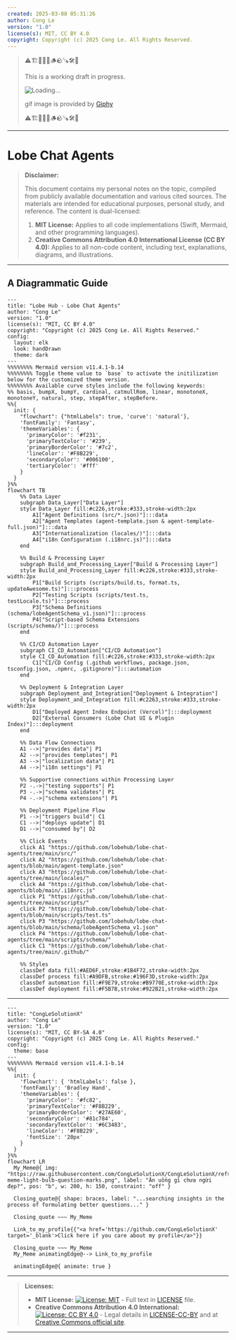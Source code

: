 ```yaml
---
created: 2025-03-08 05:31:26
author: Cong Le
version: "1.0"
license(s): MIT, CC BY 4.0
copyright: Copyright (c) 2025 Cong Le. All Rights Reserved.
---
```


> ⚠️🏗️🚧🦺🧱🪵🪨🪚🛠️👷
> 
> This is a working draft in progress.
> 
> ![Loading...](https://media4.giphy.com/media/v1.Y2lkPTc5MGI3NjExanp1djJjMWRrdW1lc2t2dDY0djJ2bXozMDlsdHNqbGNtdzgwbjJuZyZlcD12MV9pbnRlcm5hbF9naWZfYnlfaWQmY3Q9Zw/mcdVjcUtgJz9603joH/giphy.gif)
> 
> gif image is provided by [Giphy](https://giphy.com)
> 
> ⚠️🏗️🚧🦺🧱🪵🪨🪚🛠️👷

----



# Lobe Chat Agents
> **Disclaimer:**
>
> This document contains my personal notes on the topic,
> compiled from publicly available documentation and various cited sources.
> The materials are intended for educational purposes, personal study, and reference.
> The content is dual-licensed:
> 1. **MIT License:** Applies to all code implementations (Swift, Mermaid, and other programming languages).
> 2. **Creative Commons Attribution 4.0 International License (CC BY 4.0):** Applies to all non-code content, including text, explanations, diagrams, and illustrations.
---


## A Diagrammatic Guide 


```mermaid
---
title: "Lobe Hub - Lobe Chat Agents"
author: "Cong Le"
version: "1.0"
license(s): "MIT, CC BY 4.0"
copyright: "Copyright (c) 2025 Cong Le. All Rights Reserved."
config:
  layout: elk
  look: handDrawn
  theme: dark
---
%%%%%%%% Mermaid version v11.4.1-b.14
%%%%%%%% Toggle theme value to `base` to activate the initilization below for the customized theme version.
%%%%%%%% Available curve styles include the following keywords:
%% basis, bumpX, bumpY, cardinal, catmullRom, linear, monotoneX, monotoneY, natural, step, stepAfter, stepBefore.
%%{
  init: {
    "flowchart": {"htmlLabels": true, 'curve': 'natural'},
    'fontFamily': 'Fantasy',
    'themeVariables': {
      'primaryColor': '#f231',
      'primaryTextColor': '#239',
      'primaryBorderColor': '#7c2',
      'lineColor': '#F8B229',
      'secondaryColor': '#006100',
      'tertiaryColor': '#fff'
    }
  }
}%%
flowchart TB
    %% Data Layer
    subgraph Data_Layer["Data Layer"]
    style Data_Layer fill:#c226,stroke:#333,stroke-width:2px
        A1["Agent Definitions (src/*.json)"]:::data
        A2["Agent Templates (agent-template.json & agent-template-full.json)"]:::data
        A3["Internationalization (locales/)"]:::data
        A4["i18n Configuration (.i18nrc.js)"]:::data
    end

    %% Build & Processing Layer
    subgraph Build_and_Processing_Layer["Build & Processing Layer"]
    style Build_and_Processing_Layer fill:#c226,stroke:#333,stroke-width:2px
        P1["Build Scripts (scripts/build.ts, format.ts, updateAwesome.ts)"]:::process
        P2["Testing Scripts (scripts/test.ts, testLocale.ts)"]:::process
        P3["Schema Definitions (schema/lobeAgentSchema_v1.json)"]:::process
        P4["Script-based Schema Extensions (scripts/schema/)"]:::process
    end

    %% CI/CD Automation Layer
    subgraph CI_CD_Automation["CI/CD Automation"]
    style CI_CD_Automation fill:#c226,stroke:#333,stroke-width:2px
        C1["CI/CD Config (.github workflows, package.json, tsconfig.json, .npmrc, .gitignore)"]:::automation
    end

    %% Deployment & Integration Layer
    subgraph Deployment_and_Integration["Deployment & Integration"]
    style Deployment_and_Integration fill:#c2263,stroke:#333,stroke-width:2px
        D1["Deployed Agent Index Endpoint (Vercel)"]:::deployment
        D2["External Consumers (Lobe Chat UI & Plugin Index)"]:::deployment
    end

    %% Data Flow Connections
    A1 -->|"provides data"| P1
    A2 -->|"provides templates"| P1
    A3 -->|"localization data"| P1
    A4 -->|"i18n settings"| P1

    %% Supportive connections within Processing Layer
    P2 -.->|"testing supports"| P1
    P3 -.->|"schema validates"| P1
    P4 -.->|"schema extensions"| P1

    %% Deployment Pipeline Flow
    P1 -->|"triggers build"| C1
    C1 -->|"deploys update"| D1
    D1 -->|"consumed by"| D2

    %% Click Events
    click A1 "https://github.com/lobehub/lobe-chat-agents/tree/main/src/"
    click A2 "https://github.com/lobehub/lobe-chat-agents/blob/main/agent-template.json"
    click A3 "https://github.com/lobehub/lobe-chat-agents/tree/main/locales/"
    click A4 "https://github.com/lobehub/lobe-chat-agents/blob/main/.i18nrc.js"
    click P1 "https://github.com/lobehub/lobe-chat-agents/tree/main/scripts/"
    click P2 "https://github.com/lobehub/lobe-chat-agents/blob/main/scripts/test.ts"
    click P3 "https://github.com/lobehub/lobe-chat-agents/blob/main/schema/lobeAgentSchema_v1.json"
    click P4 "https://github.com/lobehub/lobe-chat-agents/tree/main/scripts/schema/"
    click C1 "https://github.com/lobehub/lobe-chat-agents/tree/main/.github/"

    %% Styles
    classDef data fill:#AED6F,stroke:#1B4F72,stroke-width:2px
    classDef process fill:#A9DFB,stroke:#196F3D,stroke-width:2px
    classDef automation fill:#F9E79,stroke:#B9770E,stroke-width:2px
    classDef deployment fill:#F5B7B,stroke:#922B21,stroke-width:2px

```



---

<!-- 
```mermaid
%% Current Mermaid version
info
```  -->


```mermaid
---
title: "CongLeSolutionX"
author: "Cong Le"
version: "1.0"
license(s): "MIT, CC BY-SA 4.0"
copyright: "Copyright (c) 2025 Cong Le. All Rights Reserved."
config:
  theme: base
---
%%%%%%%% Mermaid version v11.4.1-b.14
%%{
  init: {
    'flowchart': { 'htmlLabels': false },
    'fontFamily': 'Bradley Hand',
    'themeVariables': {
      'primaryColor': '#fc82',
      'primaryTextColor': '#F8B229',
      'primaryBorderColor': '#27AE60',
      'secondaryColor': '#81c784',
      'secondaryTextColor': '#6C3483',
      'lineColor': '#F8B229',
      'fontSize': '20px'
    }
  }
}%%
flowchart LR
  My_Meme@{ img: "https://raw.githubusercontent.com/CongLeSolutionX/CongLeSolutionX/refs/heads/main/assets/images/My-meme-light-bulb-question-marks.png", label: "Ăn uống gì chưa ngừi đẹp?", pos: "b", w: 200, h: 150, constraint: "off" }

  Closing_quote@{ shape: braces, label: "...searching insights in the process of formulating better questions..." }

  Closing_quote ~~~ My_Meme
    
  Link_to_my_profile{{"<a href='https://github.com/CongLeSolutionX' target='_blank'>Click here if you care about my profile</a>"}}

  Closing_quote ~~~ My_Meme
  My_Meme animatingEdge@--> Link_to_my_profile
  
  animatingEdge@{ animate: true }

```

---
> **Licenses:**
>
> - **MIT License:**  [![License: MIT](https://img.shields.io/badge/License-MIT-yellow.svg)](LICENSE) - Full text in [LICENSE](LICENSE) file.
> - **Creative Commons Attribution 4.0 International:** [![License: CC BY 4.0](https://licensebuttons.net/l/by/4.0/88x31.png)](LICENSE-CC-BY) - Legal details in [LICENSE-CC-BY](LICENSE-CC-BY) and at [Creative Commons official site](http://creativecommons.org/licenses/by/4.0/).
> 
---
